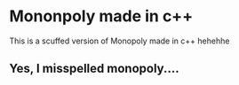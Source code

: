 # Mononpoly made in c++

This is a scuffed version of Monopoly made in c++ hehehhe

## Yes, I misspelled monopoly....